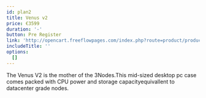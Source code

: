 ```yaml
---
id: plan2
title: Venus v2
price: €3599
duration: '-'
button: Pre Register
link: 'http://opencart.freeflowpages.com/index.php?route=product/product&path=59&product_id=51'
includeTitle: ''
options:
  []
---
```


The Venus V2 is the mother of the 3Nodes.This mid-sized desktop pc case  comes packed with CPU power and storage capacityequivallent to datacenter grade nodes. 

